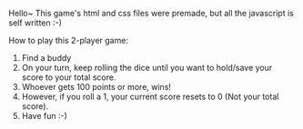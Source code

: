 Hello~ This game's html and css files were premade, but all the javascript is self written :-)

How to play this 2-player game:
1. Find a buddy
2. On your turn, keep rolling the dice until you want to hold/save your score to your total score.
3. Whoever gets 100 points or more, wins!
4. However, if you roll a 1, your current score resets to 0 (Not your total score).
5. Have fun :-)
